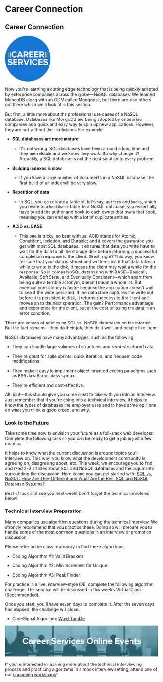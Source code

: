 # Career Connection

## Career Connection

![Career Services Logo](./assets/cs_logo.png#right)

Now you're learning a cutting edge technology that is being quickly adapted by enterprise companies across the globe&mdash;NoSQL databases! We learned MongoDB along with an ODM called Mongoose, but there are also others out there which we'll look at in this section.

But first, a little more about the professional use cases of a NoSQL database. Databases like MongoDB are being adopted by enterprise companies as a quick and easy way to spin up new applications. However, they are not without their criticisms. For example:

- **SQL databases are more mature**

  - It's not wrong. SQL databases have been around a long time and they are reliable and we know they work. So why change it? Arguably, a SQL database is not the right solution to every problem.

- **Building indexes is slow**

  - If you have a large number of documents in a NoSQL database, the first build of an index will be very slow.

- **Repetition of data**

  - In SQL, you can create a table of, let's say, `authors` and `books`, which you relate to a `bookOwner` table. In a NoSQL database, you essentially have to add the author and book to each owner that owns that book, meaning you can end up with a lot of duplicate entries.

- **ACID vs. BASE**
  - This one is tricky, so bear with us. ACID stands for Atomic, Consistent, Isolation, and Durable; and it covers the guarantee you get with most SQL databases. It ensures that data you write have to wait for the data to hit the storage disk before returning a successful completion response to the client. Great, right? This way, you know for sure that your data is stored and written&mdash;but if that data takes a while to write to the disk, it means the client may wait a while for the response. So in comes NoSQL databasing with BASE&mdash;Basically Available, Soft State, and Eventually Consistent&mdash;which apart from being quite a terrible acronym, doesn't mean a whole lot. But eventual consistency is faster because the application doesn't wait to see if the write persisted. If the data store captures the write but before it is persisted to disk, it returns succcess to the client and moves on to the next operation. The gain? Performance advantage and experience for the client, but at the cost of losing the data in an error condition.

There are scores of articles on SQL vs. NoSQL databases on the internet. But the fact remains&mdash;they do their job, they do it well, and people like them. 

NoSQL databases have many advantages, such as the following:

- They can handle large volumes of structures and semi-structured data.

- They're great for agile sprints, quick iteration, and frequent code modifications.

- They make it easy to implement object-oriented coding paradigms such as ES6 JavaScript class syntax.

- They're efficient and cost-effective.

All right&mdash;this should give you some meat to take with you into an interview. Just remember that if you're going into a technical interview, it helps to know the types of databases the employer uses and to have some opinions on what you think is good orbad, and _why_.

### Look to the Future

Take some time now to envision your future as a full-stack web developer. Complete the following task so you can be ready to get a job in just a few months:

It helps to know what the current discussion is around topics you'll interview on. This way, you know what the development community is agreeing on, disagreeing about, etc. This week, we encourage you to find and read 2-3 articles about SQL and NoSQL databases and the arguments surrounding the discussion. Here is one you can get started with: [SQL vs. NoSQL: How Are They Different and What Are the Best SQL and NoSQL Database Systems?](https://www.xplenty.com/blog/the-sql-vs-nosql-difference/)

Best of luck and see you next week! Don't forget the technical problems below.

### Technical Interview Preparation

Many companies use algorithm questions during the technical interview. We strongly recommend that you practice these. Doing so will prepare you to handle some of the most common questions in an interview or promotion discussion.

Please refer to the class repository to find these algorithms:

- Coding Algorithm #1: Valid Brackets

- Coding Algorithm #2: Min Increment for Unique

- Coding Algorithm #3: Peak Finder

For practice in a live, interview-style IDE, complete the following algorithm challenge. The solution will be discussed in this week’s Virtual Class (Recommended).

Once you start, you'll have seven days to complete it. After the seven days has elapsed, the challenge will close.

- CodeSignal Algorithm: [Word Tumble](https://app.codesignal.com/public-test/W38trZ3bQdqpabN2X/SvJ3vebQ5oLSJu)

![Career Services online events](./assets/online-events.png)

If you're interested in learning more about the technical interviewing process and practicing algorithms in a mock interview setting, attend one of our [upcoming workshops](https://careerservicesonlineevents.splashthat.com/)!

